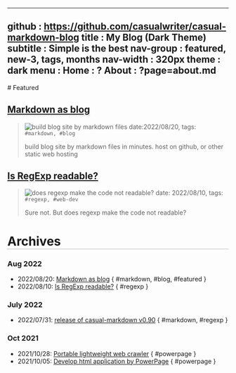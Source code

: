 -----------------------------------------------------------------------------
github     : https://github.com/casualwriter/casual-markdown-blog
title      : My Blog (Dark Theme)
subtitle   : Simple is the best
nav-group  : featured, new-3, tags, months
nav-width  : 320px
theme      : dark
menu       : 
   Home    : ?
   About   : ?page=about.md
-----------------------------------------------------------------------------
<style comment="additional style">
#header { {{css-header}}  }
#left-panel  { width:{{nav-width}} }
#right-panel { left: calc({{nav-width}} + 20px) }
h1 { border-bottom:1px dotted grey }
.nav-post a  { color: teal }
.nav-tag  a  { color: green }
.nav-month a { color: grey }
.post-date   { font-size:10px; color:#aaa }
.post-title  { font-size:16px; }
.post-tags   { left-margin:20px; padding:4px; font-size:10px; color:green }
#md-post a { border-bottom:1px dotted grey }
</style>

<div id="md-post">
# Featured

## [Markdown as blog](20220820-markdown-as-blog.md)
> ![build blog site by markdown files](campo01.jpg)
> date:2022/08/20, tags: `#markdown, #blog`
> 
> build blog site by markdown files in minutes.
> host on github, or other static web hosting  

## [Is RegExp readable?](20220810-is-regexp-readable.md)
> ![does regexp make the code not readable?](campo03.jpg)
> date: 2022/08/10, tags: `#regexp, #web-dev`
> 
> Sure not. But does regexp make the code not readable?


# Archives
   
### Aug 2022
                    
* 2022/08/20: [Markdown as blog](20220820-markdown-as-blog.md) { #markdown, #blog, #featured }
* 2022/08/10: [Is RegExp readable?](20220810-is-regexp-readable.md) { #regexp }

### July 2022
                    
* 2022/07/31: [release of casual-markdown v0.90](20220731-casual-markdown-v0.90.md) { #markdown, #regexp }

### Oct 2021

* 2021/10/28: [Portable lightweight web crawler](20211028-powerpage-web-crawler.md) { #powerpage }
* 2021/10/05: [Develop html application by PowerPage](20211005-powerpage-0.60.md) { #powerpage }

</div>